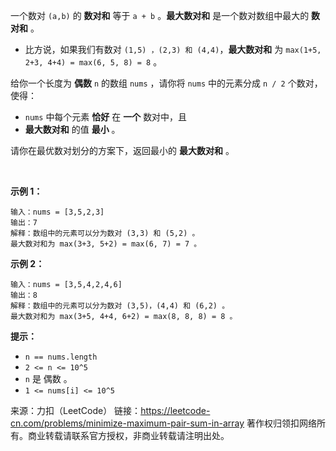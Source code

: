 一个数对 ```(a,b)``` 的 **数对和** 等于 ```a + b``` 。**最大数对和** 是一个数对数组中最大的 **数对和** 。

* 比方说，如果我们有数对 ```(1,5) ，(2,3) 和 (4,4)```，**最大数对和** 为 ```max(1+5, 2+3, 4+4) = max(6, 5, 8) = 8``` 。

给你一个长度为 **偶数** ```n``` 的数组 ```nums``` ，请你将 ```nums``` 中的元素分成 ```n / 2``` 个数对，使得：

* ```nums``` 中每个元素 **恰好** 在 **一个** 数对中，且
* **最大数对和** 的值 **最小** 。

请你在最优数对划分的方案下，返回最小的 **最大数对和** 。

 

**示例 1：**
```
输入：nums = [3,5,2,3]
输出：7
解释：数组中的元素可以分为数对 (3,3) 和 (5,2) 。
最大数对和为 max(3+3, 5+2) = max(6, 7) = 7 。
```
**示例 2：**
```
输入：nums = [3,5,4,2,4,6]
输出：8
解释：数组中的元素可以分为数对 (3,5)，(4,4) 和 (6,2) 。
最大数对和为 max(3+5, 4+4, 6+2) = max(8, 8, 8) = 8 。
```

**提示：**

* ```n == nums.length```
* ```2 <= n <= 10^5```
* ```n``` 是 偶数 。
* ```1 <= nums[i] <= 10^5```

来源：力扣（LeetCode）
链接：https://leetcode-cn.com/problems/minimize-maximum-pair-sum-in-array
著作权归领扣网络所有。商业转载请联系官方授权，非商业转载请注明出处。